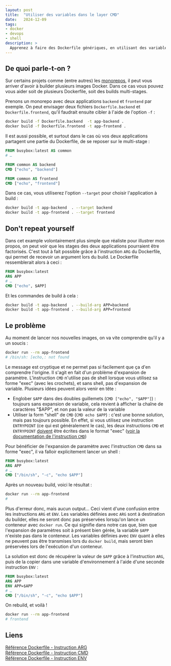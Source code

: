 ```yaml
---
layout: post
title:  "Utiliser des variables dans le layer CMD"
date:   2024-12-09
tags:
- docker
- devops
- shell
description: >
  Apprenez à faire des Dockerfile génériques, en utilisant des variables dans le layer CMD
---
```


## De quoi parle-t-on ?

Sur certains projets comme (entre autres) les [monorepos](https://monorepo.tools/), il peut vous arriver d'avoir à builder plusieurs images Docker. Dans ce cas vous pouvez vous aider soit de plusieurs Dockerfile, soit des builds multi-stages.

Prenons un monorepo avec deux applications `backend` et `frontend` par exemple. On peut envisager deux fichiers `Dockerfile.backend` et `Dockerfile.frontend`, qu'il faudrait ensuite cibler à l'aide de l'option `-f` :

```sh
docker build -f Dockerfile.backend  -t app-backend .
docker build -f Dockerfile.frontend -t app-frontend .
```

Il est aussi possible, et surtout dans le cas où vos deux applications partagent une partie du Dockerfile, de se reposer sur le multi-stage :

```dockerfile
FROM busybox:latest AS common
# …

FROM common AS backend
CMD ["echo", "backend"]

FROM common AS frontend
CMD ["echo", "frontend"]
```

Dans ce cas, vous utiliserez l'option `--target` pour choisir l'application à build :

```sh
docker build -t app-backend  . --target backend
docker build -t app-frontend . --target frontend
```

## Don't repeat yourself

Dans cet example volontairement plus simple que réaliste pour illustrer mon propos, on peut voir que les stages des deux applications pourraient être factorisés. C'est tout à fait possible grâce à l'instruction `ARG` du Dockerfile, qui permet de recevoir un argument lors du build. Le Dockerfile ressemblerait alors à ceci :

```dockerfile
FROM busybox:latest
ARG APP
# …
CMD ["echo", $APP]
```

Et les commandes de build à cela :

```sh
docker build -t app-backend  . --build-arg APP=backend
docker build -t app-frontend . --build-arg APP=frontend
```

## Le problème

Au moment de lancer nos nouvelles images, on va vite comprendre qu'il y a un soucis :

```sh
docker run --rm app-frontend
# /bin/sh: [echo,: not found
```

Le message est cryptique et ne permet pas si facilement que ça d'en comprendre l'origine. Il s'agit en fait d'un problème d'expansion de paramètre. L'instruction `CMD` n'utilise pas de shell lorsque vous utilisez sa forme "exec" (avec les crochets), et sans shell, pas d'expansion de variable. Plusieurs idées peuvent alors venir en tête :
- Englober `$APP` dans des doubles guillemets (`CMD ["echo", "$APP"]`) : toujours sans expansion de variable, cela revient à afficher la chaîne de caractères "$APP", et non pas la valeur de la variable
- Utiliser la form "shell" de `CMD` (`CMD echo $APP`) : c'est une bonne solution, mais pas toujours possible. En effet, si vous utilisez une instruction `ENTRYPOINT` (ce qui est généralement le cas), les deux instructions `CMD` et `ENTRYPOINT` <u>doivent</u> être écrites dans le format "exec" ([voir la documentation de l'instruction `CMD`](https://docs.docker.com/reference/dockerfile/#cmd))

Pour bénéficier de l'expansion de paramètre avec l'instruction `CMD` dans sa forme "exec", il va falloir explicitement lancer un shell :

```dockerfile
FROM busybox:latest
ARG APP
# …
CMD ["/bin/sh", "-c", "echo $APP"]
```

Après un nouveau build, voici le résultat :

```sh
docker run --rm app-frontend
# 
```

Plus d'erreur donc, mais aucun output… Ceci vient d'une confusion entre les instructions `ARG` et `ENV`. Les variables définies avec `ARG` sont à destination du builder, elles ne seront donc pas préservées lorsqu'on lance un conteneur avec `docker run`. Ce qui signifie dans notre cas que, bien que l'expansion de paramètres soit à présent bien gérée, la variable `$APP` n'existe pas dans le conteneur. Les variables définies avec `ENV` quant à elles ne peuvent pas être transmises lors du `docker build`, mais seront bien préservées lors de l'exécution d'un conteneur. 

La solution est donc de récupérer la valeur de `$APP` grâce à l'instruction `ARG`, puis de la copier dans une variable d'environnement à l'aide d'une seconde instruction `ENV` :

```dockerfile
FROM busybox:latest
ARG APP
ENV APP=$APP
# …
CMD ["/bin/sh", "-c", "echo $APP"]
```

On rebuild, et voilà !

```sh
docker run --rm app-frontend
# frontend
```

## Liens

[Référence Dockerfile - Instruction ARG](https://docs.docker.com/reference/dockerfile/#arg)      
[Référence Dockerfile - Instruction CMD](https://docs.docker.com/reference/dockerfile/#cmd)      
[Référence Dockerfile - Instruction ENV](https://docs.docker.com/reference/dockerfile/#env)      



